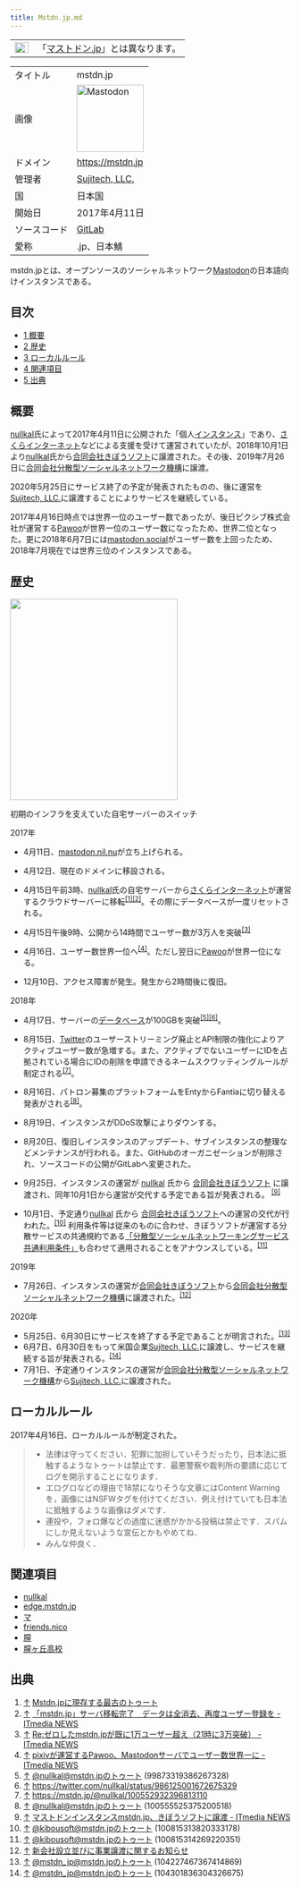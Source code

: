 ```yaml
---
title: Mstdn.jp.md
---
```

<div>

<div>

|                                                                                                                                                                                                                                                                                                                                                        |                                                                                                        |
|--------------------------------------------------------------------------------------------------------------------------------------------------------------------------------------------------------------------------------------------------------------------------------------------------------------------------------------------------------|--------------------------------------------------------------------------------------------------------|
| [<img src="/images/thumb/f/fb/Confusion_grey.svg/25px-Confusion_grey.svg.png" srcset="/images/thumb/f/fb/Confusion_grey.svg/38px-Confusion_grey.svg.png 1.5x, /images/thumb/f/fb/Confusion_grey.svg/50px-Confusion_grey.svg.png 2x" width="25" height="19" alt="曖昧さ回避" />](/%E3%83%95%E3%82%A1%E3%82%A4%E3%83%AB:Confusion_grey.svg "曖昧さ回避") | 「[マストドン.jp](/%E3%83%9E%E3%82%B9%E3%83%88%E3%83%89%E3%83%B3.jp "マストドン.jp")」とは異なります。 |

</div>

|              |                                                                                                                                                                                                                                                                                                        |
|--------------|--------------------------------------------------------------------------------------------------------------------------------------------------------------------------------------------------------------------------------------------------------------------------------------------------------|
| タイトル     | mstdn.jp                                                                                                                                                                                                                                                                                               |
| 画像         | [<img src="/images/thumb/0/00/Mastodon_logo.png/120px-Mastodon_logo.png" srcset="/images/thumb/0/00/Mastodon_logo.png/180px-Mastodon_logo.png 1.5x, /images/0/00/Mastodon_logo.png 2x" width="120" height="120" alt="Mastodon" />](/%E3%83%95%E3%82%A1%E3%82%A4%E3%83%AB:Mastodon_logo.png "Mastodon") |
| ドメイン     | <a href="https://mstdn.jp" rel="nofollow">https://mstdn.jp</a>                                                                                                                                                                                                                                         |
| 管理者       | [Sujitech, LLC.](/Sujitech,_LLC. "Sujitech, LLC. (存在しないページ)")                                                                                                                                                                                                                                  |
| 国           | 日本国                                                                                                                                                                                                                                                                                                 |
| 開始日       | 2017年4月11日                                                                                                                                                                                                                                                                                          |
| ソースコード | <a href="https://repo.mstdn.jp/mstdn-jp/mastodon" rel="nofollow">GitLab</a>                                                                                                                                                                                                                            |
| 愛称         | .jp、日本鯖                                                                                                                                                                                                                                                                                            |

mstdn.jpとは、オープンソースのソーシャルネットワーク[Mastodon](/Mastodon "Mastodon")の日本語向けインスタンスである。

<div>

<div lang="ja" dir="ltr">

## 目次

</div>

-   [1 概要](#.E6.A6.82.E8.A6.81)
-   [2 歴史](#.E6.AD.B4.E5.8F.B2)
-   [3 ローカルルール](#.E3.83.AD.E3.83.BC.E3.82.AB.E3.83.AB.E3.83.AB.E3.83.BC.E3.83.AB)
-   [4 関連項目](#.E9.96.A2.E9.80.A3.E9.A0.85.E7.9B.AE)
-   [5 出典](#.E5.87.BA.E5.85.B8)

</div>

## 概要

[nullkal](/Nullkal "Nullkal")氏によって2017年4月11日に公開された「個人[インスタンス](/%E3%82%A4%E3%83%B3%E3%82%B9%E3%82%BF%E3%83%B3%E3%82%B9 "インスタンス")」であり、[さくらインターネット](/%E3%81%95%E3%81%8F%E3%82%89%E3%82%A4%E3%83%B3%E3%82%BF%E3%83%BC%E3%83%8D%E3%83%83%E3%83%88 "さくらインターネット")などによる支援を受けて運営されていたが、2018年10月1日より[nullkal](/Nullkal "Nullkal")氏から[合同会社きぼうソフト](/%E5%90%88%E5%90%8C%E4%BC%9A%E7%A4%BE%E3%81%8D%E3%81%BC%E3%81%86%E3%82%BD%E3%83%95%E3%83%88 "合同会社きぼうソフト")に譲渡された。その後、2019年7月26日に[合同会社分散型ソーシャルネットワーク機構](/%E5%90%88%E5%90%8C%E4%BC%9A%E7%A4%BE%E5%88%86%E6%95%A3%E5%9E%8B%E3%82%BD%E3%83%BC%E3%82%B7%E3%83%A3%E3%83%AB%E3%83%8D%E3%83%83%E3%83%88%E3%83%AF%E3%83%BC%E3%82%AF%E6%A9%9F%E6%A7%8B "合同会社分散型ソーシャルネットワーク機構")に譲渡。

2020年5月25日にサービス終了の予定が発表されたものの、後に運営を[Sujitech, LLC.](/Sujitech,_LLC. "Sujitech, LLC. (存在しないページ)")に譲渡することによりサービスを継続している。

2017年4月16日時点では世界一位のユーザー数であったが、後日ピクシブ株式会社が運営する[Pawoo](/Pawoo "Pawoo")が世界一位のユーザー数になったため、世界二位となった。更に2018年6月7日には[mastodon.social](/Mastodon.social "Mastodon.social")がユーザー数を上回ったため、2018年7月現在では世界三位のインスタンスである。

## 歴史

<div>

<div>

[<img src="/images/thumb/a/a5/%E3%82%B9%E3%82%AF%E3%83%AA%E3%83%BC%E3%83%B3%E3%82%B7%E3%83%A7%E3%83%83%E3%83%88_2017-04-15_12.28.41.png/300px-%E3%82%B9%E3%82%AF%E3%83%AA%E3%83%BC%E3%83%B3%E3%82%B7%E3%83%A7%E3%83%83%E3%83%88_2017-04-15_12.28.41.png" srcset="/images/thumb/a/a5/%E3%82%B9%E3%82%AF%E3%83%AA%E3%83%BC%E3%83%B3%E3%82%B7%E3%83%A7%E3%83%83%E3%83%88_2017-04-15_12.28.41.png/450px-%E3%82%B9%E3%82%AF%E3%83%AA%E3%83%BC%E3%83%B3%E3%82%B7%E3%83%A7%E3%83%83%E3%83%88_2017-04-15_12.28.41.png 1.5x, /images/thumb/a/a5/%E3%82%B9%E3%82%AF%E3%83%AA%E3%83%BC%E3%83%B3%E3%82%B7%E3%83%A7%E3%83%83%E3%83%88_2017-04-15_12.28.41.png/600px-%E3%82%B9%E3%82%AF%E3%83%AA%E3%83%BC%E3%83%B3%E3%82%B7%E3%83%A7%E3%83%83%E3%83%88_2017-04-15_12.28.41.png 2x" width="300" height="360" />](/%E3%83%95%E3%82%A1%E3%82%A4%E3%83%AB:%E3%82%B9%E3%82%AF%E3%83%AA%E3%83%BC%E3%83%B3%E3%82%B7%E3%83%A7%E3%83%83%E3%83%88_2017-04-15_12.28.41.png)

<div>

<div>

[](/%E3%83%95%E3%82%A1%E3%82%A4%E3%83%AB:%E3%82%B9%E3%82%AF%E3%83%AA%E3%83%BC%E3%83%B3%E3%82%B7%E3%83%A7%E3%83%83%E3%83%88_2017-04-15_12.28.41.png "拡大")

</div>

初期のインフラを支えていた自宅サーバーのスイッチ

</div>

</div>

</div>

2017年

-   4月11日、[mastodon.nil.nu](/Mastodon.nil.nu "Mastodon.nil.nu")が立ち上げられる。

<!-- -->

-   4月12日、現在のドメインに移設される。

<!-- -->

-   4月15日午前3時、[nullkal](/Nullkal "Nullkal")氏の自宅サーバーから[さくらインターネット](/%E3%81%95%E3%81%8F%E3%82%89%E3%82%A4%E3%83%B3%E3%82%BF%E3%83%BC%E3%83%8D%E3%83%83%E3%83%88 "さくらインターネット")が運営するクラウドサーバーに移転<sup>[\[1\]](#cite_note-1)[\[2\]](#cite_note-2)</sup>。その際にデータベースが一度リセットされる。

<!-- -->

-   4月15日午後9時、公開から14時間でユーザー数が3万人を突破<sup>[\[3\]](#cite_note-3)</sup>

<!-- -->

-   4月16日、ユーザー数世界一位へ<sup>[\[4\]](#cite_note-4)</sup>。ただし翌日に[Pawoo](/Pawoo "Pawoo")が世界一位になる。

<!-- -->

-   12月10日、アクセス障害が発生。発生から2時間後に復旧。

2018年

-   4月17日、サーバーの[データベース](/%E3%83%87%E3%83%BC%E3%82%BF%E3%83%99%E3%83%BC%E3%82%B9 "データベース (存在しないページ)")が100GBを突破<sup>[\[5\]](#cite_note-5)[\[6\]](#cite_note-6)</sup>。

<!-- -->

-   8月15日、[Twitter](/Twitter "Twitter")のユーザーストリーミング廃止とAPI制限の強化によりアクティブユーザー数が急増する。また、アクティブでないユーザーにIDを占拠されている場合にIDの削除を申請できるネームスクワッティングルールが制定される<sup>[\[7\]](#cite_note-7)</sup>。

<!-- -->

-   8月16日、パトロン募集のプラットフォームをEntyからFantiaに切り替える発表がされる<sup>[\[8\]](#cite_note-8)</sup>。

<!-- -->

-   8月19日、インスタンスがDDoS攻撃によりダウンする。

<!-- -->

-   8月20日、復旧しインスタンスのアップデート、サブインスタンスの整理などメンテナンスが行われる。また、GitHubのオーガニゼーションが削除され、ソースコードの公開がGitLabへ変更された。

<!-- -->

-   9月25日、インスタンスの運営が [nullkal](/Nullkal "Nullkal") 氏から [合同会社きぼうソフト](/%E5%90%88%E5%90%8C%E4%BC%9A%E7%A4%BE%E3%81%8D%E3%81%BC%E3%81%86%E3%82%BD%E3%83%95%E3%83%88 "合同会社きぼうソフト") に譲渡され、同年10月1日から運営が交代する予定である旨が発表される。 <sup>[\[9\]](#cite_note-9)</sup>

<!-- -->

-   10月1日、予定通り[nullkal](/Nullkal "Nullkal") 氏から [合同会社きぼうソフト](/%E5%90%88%E5%90%8C%E4%BC%9A%E7%A4%BE%E3%81%8D%E3%81%BC%E3%81%86%E3%82%BD%E3%83%95%E3%83%88 "合同会社きぼうソフト")への運営の交代が行われた。<sup>[\[10\]](#cite_note-10)</sup> 利用条件等は従来のものに合わせ、きぼうソフトが運営する分散サービスの共通規約である<a href="https://legal.kibousoft.co.jp/legal.html" rel="nofollow">「分散型ソーシャルネットワーキングサービス 共通利用条件」</a>も合わせて適用されることをアナウンスしている。<sup>[\[11\]](#cite_note-11)</sup>

2019年

-   7月26日、インスタンスの運営が[合同会社きぼうソフト](/%E5%90%88%E5%90%8C%E4%BC%9A%E7%A4%BE%E3%81%8D%E3%81%BC%E3%81%86%E3%82%BD%E3%83%95%E3%83%88 "合同会社きぼうソフト")から[合同会社分散型ソーシャルネットワーク機構](/%E5%90%88%E5%90%8C%E4%BC%9A%E7%A4%BE%E5%88%86%E6%95%A3%E5%9E%8B%E3%82%BD%E3%83%BC%E3%82%B7%E3%83%A3%E3%83%AB%E3%83%8D%E3%83%83%E3%83%88%E3%83%AF%E3%83%BC%E3%82%AF%E6%A9%9F%E6%A7%8B "合同会社分散型ソーシャルネットワーク機構")に譲渡された。<sup>[\[12\]](#cite_note-12)</sup>

2020年

-   5月25日、6月30日にサービスを終了する予定であることが明言された。<sup>[\[13\]](#cite_note-13)</sup>
-   6月7日、6月30日をもって米国企業[Sujitech, LLC.](/Sujitech,_LLC. "Sujitech, LLC. (存在しないページ)")に譲渡し、サービスを継続する旨が発表される。<sup>[\[14\]](#cite_note-14)</sup>
-   7月1日、予定通りインスタンスの運営が[合同会社分散型ソーシャルネットワーク機構](/%E5%90%88%E5%90%8C%E4%BC%9A%E7%A4%BE%E5%88%86%E6%95%A3%E5%9E%8B%E3%82%BD%E3%83%BC%E3%82%B7%E3%83%A3%E3%83%AB%E3%83%8D%E3%83%83%E3%83%88%E3%83%AF%E3%83%BC%E3%82%AF%E6%A9%9F%E6%A7%8B "合同会社分散型ソーシャルネットワーク機構")から[Sujitech, LLC.](/Sujitech,_LLC. "Sujitech, LLC. (存在しないページ)")に譲渡された。

## ローカルルール

2017年4月16日、ローカルルールが制定された。

> -   法律は守ってください．犯罪に加担していそうだったり，日本法に抵触するようなトゥートは禁止です．最悪警察や裁判所の要請に応じてログを開示することになります．
> -   エログロなどの理由で18禁になりそうな文章にはContent Warningを，画像にはNSFWタグを付けてください．例え付けていても日本法に抵触するような画像はダメです．
> -   連投や，フォロ爆などの過度に迷惑がかかる投稿は禁止です．スパムにしか見えないような宣伝とかもやめてね．
> -   みんな仲良く．

## 関連項目

-   [nullkal](/Nullkal "Nullkal")
-   [edge.mstdn.jp](/Edge.mstdn.jp "Edge.mstdn.jp")
-   [マ](/%E3%83%9E "マ")
-   [friends.nico](/Friends.nico "Friends.nico")
-   [膣](/%E8%86%A3 "膣")
-   [膣ヶ丘高校](/%E8%86%A3%E3%83%B6%E4%B8%98%E9%AB%98%E6%A0%A1 "膣ヶ丘高校")

## 出典

<div>

1.  [↑](#cite_ref-1) <a href="https://mstdn.jp/@QuiGonJinn/2" rel="nofollow">Mstdn.jpに現存する最古のトゥート</a>
2.  [↑](#cite_ref-2) <a href="http://www.itmedia.co.jp/news/articles/1704/15/news020.html" rel="nofollow">「mstdn.jp」サーバ移転完了　データは全消去、再度ユーザー登録を - ITmedia NEWS</a>
3.  [↑](#cite_ref-3) <a href="http://www.itmedia.co.jp/news/articles/1704/15/news023.html" rel="nofollow">Re:ゼロしたmstdn.jpが既に1万ユーザー超え（21時に3万突破） - ITmedia NEWS</a>
4.  [↑](#cite_ref-4) <a href="http://www.itmedia.co.jp/news/articles/1704/17/news115.html" rel="nofollow">pixivが運営するPawoo、Mastodonサーバでユーザー数世界一に - ITmedia NEWS</a>
5.  [↑](#cite_ref-5) <a href="https://mstdn.jp/@nullkal/99873319386267328" rel="nofollow">@nullkal@mstdn.jpのトゥート (99873319386267328)</a>
6.  [↑](#cite_ref-6) <a href="https://twitter.com/nullkal/status/986125001672675329" rel="nofollow">https://twitter.com/nullkal/status/986125001672675329</a>
7.  [↑](#cite_ref-7) <a href="https://mstdn.jp/@nullkal/100552932396813110" rel="nofollow">https://mstdn.jp/@nullkal/100552932396813110</a>
8.  [↑](#cite_ref-8) <a href="https://mstdn.jp/@nullkal/100555525375200518" rel="nofollow">@nullkal@mstdn.jpのトゥート (100555525375200518)</a>
9.  [↑](#cite_ref-9) <a href="http://www.itmedia.co.jp/news/articles/1809/25/news098.html" rel="nofollow">マストドンインスタンスmstdn.jp、きぼうソフトに譲渡 - ITmedia NEWS</a>
10. [↑](#cite_ref-10) <a href="https://mstdn.jp/@kibousoft/100815313820333178" rel="nofollow">@kibousoft@mstdn.jpのトゥート (100815313820333178)</a>
11. [↑](#cite_ref-11) <a href="https://mstdn.jp/@kibousoft/100815314269220351" rel="nofollow">@kibousoft@mstdn.jpのトゥート (100815314269220351)</a>
12. [↑](#cite_ref-12) <a href="https://mstdn.jp/@kibousoft/102450998495777677" rel="nofollow">新会社設立並びに事業譲渡に関するお知らせ</a>
13. [↑](#cite_ref-13) <a href="https://mstdn.jp/@mstdn_jp/104227467367414869" rel="nofollow">@mstdn_jp@mstdn.jpのトゥート (104227467367414869)</a>
14. [↑](#cite_ref-14) <a href="https://mstdn.jp/@mstdn_jp/104301836304326675" rel="nofollow">@mstdn_jp@mstdn.jpのトゥート (104301836304326675)</a>

</div>

</div>
